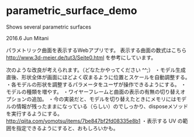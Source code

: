 # parametric_surface_demo
Shows several parametric surfaces 

2016.6 Jun Mitani

パラメトリック曲面を表示するWebアプリです。
表示する曲面の数式はこちら
http://www.3d-meier.de/tut3/Seite0.html
を参考にしています。

次のような改良が考えられます。（どなたかやってください ^^;）
・モデル生成直後、形状全体が画面にほどよく収まるように位置とスケールを自動調整する。
・各モデルの形状を調整するパラメータをユーザが操作できるようにする。
・モデルの種類を増やす。
・ワイヤーフレームと曲面の表示の有無の切り替えオプションの追加。
・今の実装だと、モデルを切り替えたときにメモリにはモデルの情報が残ったままになっている（らしい）のでしっかり、disposeメソッドを実行するようにする。
http://qiita.com/yomotsu/items/7be847bf2fd08335e8b1
・表示する UV の範囲を指定できるようにすると、おもしろいかも。
